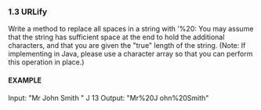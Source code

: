 ### 1.3 URLify
Write a method to replace all spaces in a string with '%20: You may assume that the string has sufficient space at the end to hold the additional characters, and that you are given the "true" length of the string. (Note: If implementing in Java, please use a character array so that you can perform this operation in place.)
#### EXAMPLE
Input: "Mr John Smith " J 13
Output: "Mr%20J ohn%20Smith"